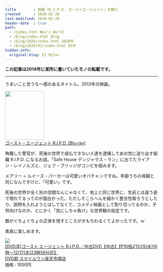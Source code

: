```yaml
---
title        : 映画「R.I.P.D. ゴーストエージェント」を観た
created      : 2020-02-20
last-modified: 2020-02-20
header-date  : true
path:
  - /index.html Neo's World
  - /blog/index.html Blog
  - /blog/2020/index.html 2020年
  - /blog/2020/02/index.html 02月
hidden-info:
  original-blog: El Mylar
---
```


**この記事は2014年に某所に書いていたモノの転載です。**

-----

うまいこと言うな～感のあるタイトル。2013年の映画。

<div class="ad-amazon">
  <div class="ad-amazon-image">
    <a href="https://www.amazon.co.jp/dp/B00MOD2O8C?tag=neos21-22&amp;linkCode=osi&amp;th=1&amp;psc=1">
      <img src="https://m.media-amazon.com/images/I/61jDhjviL-L._SL160_.jpg" width="128" height="160">
    </a>
  </div>
  <div class="ad-amazon-info">
    <div class="ad-amazon-title">
      <a href="https://www.amazon.co.jp/dp/B00MOD2O8C?tag=neos21-22&amp;linkCode=osi&amp;th=1&amp;psc=1">ゴースト・エージェント R.I.P.D. [Blu-ray]</a>
    </div>
  </div>
</div>

殉職した警官が、死後の世界で成仏できない人達を逮捕してあの世に送り出す組織 R.I.P.D. になるお話。「Safe House デンジャラス・ラン」に出てたライアン・レイノルズと、ジェフ・ブリッジがコンビを組みます。

メアリー = ルイーズ・パーカーは可愛いオバチャンですね。年齢うちの母親と同じなんですけど、「可愛い」です。

死後の世界が全く別の空間なんじゃなくて、地上と同じ世界に、生前とは違う姿で現れてるってのが面白かった。ただしそこらへんを細かく整合性取ろうとしたり、説明を入れようとはしてなくて、コメディ映画として割り切ってるのか、子供向けなのか、とにかく「気にしちゃ負け」な世界観の設定です。

敵がぐちょぐちょの正体を現すところがきもちわるくてよかったです。ｗ

素直に楽しめます。

<div class="ad-rakuten">
  <div class="ad-rakuten-image">
    <a href="https://hb.afl.rakuten.co.jp/hgc/g00rgtr2.waxyc2b6.g00rgtr2.waxyd7ec/?pc=https%3A%2F%2Fitem.rakuten.co.jp%2Fsmileone-dvd%2F10227596%2F&amp;m=http%3A%2F%2Fm.rakuten.co.jp%2Fsmileone-dvd%2Fi%2F10227596%2F">
      <img src="https://thumbnail.image.rakuten.co.jp/@0_mall/smileone-dvd/cabinet/no/no_gnbr2557.jpg?_ex=128x128">
    </a>
  </div>
  <div class="ad-rakuten-info">
    <div class="ad-rakuten-title">
      <a href="https://hb.afl.rakuten.co.jp/hgc/g00rgtr2.waxyc2b6.g00rgtr2.waxyd7ec/?pc=https%3A%2F%2Fitem.rakuten.co.jp%2Fsmileone-dvd%2F10227596%2F&amp;m=http%3A%2F%2Fm.rakuten.co.jp%2Fsmileone-dvd%2Fi%2F10227596%2F">[DVD洋]ゴースト エージェント R.I.P.D.／中古DVD【中古】【P10倍♪11/25(水)10時〜12/17(木)23時59分迄】</a>
    </div>
    <div class="ad-rakuten-shop">
      <a href="https://hb.afl.rakuten.co.jp/hgc/g00rgtr2.waxyc2b6.g00rgtr2.waxyd7ec/?pc=https%3A%2F%2Fwww.rakuten.co.jp%2Fsmileone-dvd%2F&amp;m=http%3A%2F%2Fm.rakuten.co.jp%2Fsmileone-dvd%2F">DVD卸 スマイルワン楽天市場店</a>
    </div>
    <div class="ad-rakuten-price">価格 : 1000円</div>
  </div>
</div>
